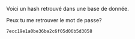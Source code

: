 Voici un hash retrouvé dans une base de donnée.

Peux tu me retrouver le mot de passe?

    7ecc19e1a0be36ba2c6f05d06b5d3058
